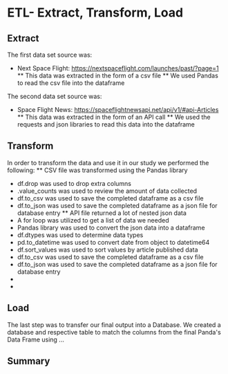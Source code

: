 # ETL- Extract, Transform, Load

## Extract

 The first data set source was:
* Next Space Flight:  https://nextspaceflight.com/launches/past/?page=1
** This data was extracted in the form of a csv file
** We used Pandas to read the csv file into the dataframe

The second data set source was:
* Space Flight News:  https://spaceflightnewsapi.net/api/v1/#api-Articles
** This data was extracted in the form of an API call
** We used the requests and json libraries to read this data into the dataframe

## Transform

In order to transform the data and use it in our study we performed the following:
** CSV file was transformed using the Pandas library
* df.drop was used to drop extra columns
* .value_counts was used to review the amount of data collected
* df.to_csv was used to save the completed dataframe as a csv file
* df.to_json was used to save the completed dataframe as a json file for database entry
** API file returned a lot of nested json data
* A for loop was utilized to get a list of data we needed
* Pandas library was used to convert the json data into a dataframe
* df.dtypes was used to determine data types
* pd.to_datetime was used to convert date from object to datetime64
* df.sort_values was used to sort values by article published data
* df.to_csv was used to save the completed dataframe as a csv file
* df.to_json was used to save the completed dataframe as a json file for database entry
* 
* 


## Load
The last step was to transfer our final output into a Database. We created a database and respective table to match the columns from the final Panda's Data Frame using ... 

## Summary

